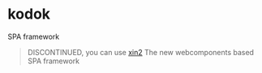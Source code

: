 kodok
=====

SPA framework

> DISCONTINUED, you can use [xin2](https://github.com/xinix-technology/xin) The new webcomponents based SPA framework
